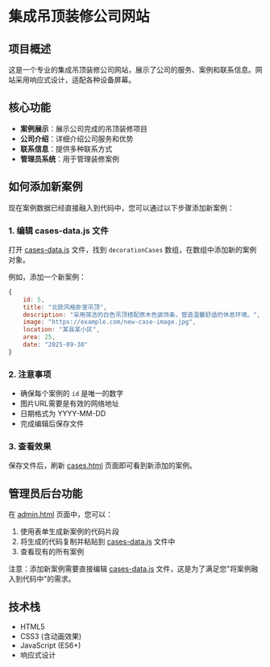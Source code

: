 # 集成吊顶装修公司网站

## 项目概述

这是一个专业的集成吊顶装修公司网站，展示了公司的服务、案例和联系信息。网站采用响应式设计，适配各种设备屏幕。

## 核心功能

- **案例展示**：展示公司完成的吊顶装修项目
- **公司介绍**：详细介绍公司服务和优势
- **联系信息**：提供多种联系方式
- **管理员系统**：用于管理装修案例

## 如何添加新案例

现在案例数据已经直接融入到代码中，您可以通过以下步骤添加新案例：

### 1. 编辑 cases-data.js 文件

打开 [cases-data.js](file:///C:/Users/Administrator/Desktop/1/cases-data.js) 文件，找到 `decorationCases` 数组，在数组中添加新的案例对象。

例如，添加一个新案例：
```javascript
{
    id: 5,
    title: "北欧风格卧室吊顶",
    description: "采用简洁的白色吊顶搭配原木色装饰条，营造温馨舒适的休息环境。",
    image: "https://example.com/new-case-image.jpg",
    location: "某县某小区",
    area: 25,
    date: "2025-09-30"
}
```

### 2. 注意事项

- 确保每个案例的 `id` 是唯一的数字
- 图片URL需要是有效的网络地址
- 日期格式为 YYYY-MM-DD
- 完成编辑后保存文件

### 3. 查看效果

保存文件后，刷新 [cases.html](file:///C:/Users/Administrator/Desktop/1/cases.html) 页面即可看到新添加的案例。

## 管理员后台功能

在 [admin.html](file:///C:/Users/Administrator/Desktop/1/admin.html) 页面中，您可以：
1. 使用表单生成新案例的代码片段
2. 将生成的代码复制并粘贴到 [cases-data.js](file:///C:/Users/Administrator/Desktop/1/cases-data.js) 文件中
3. 查看现有的所有案例

注意：添加新案例需要直接编辑 [cases-data.js](file:///C:/Users/Administrator/Desktop/1/cases-data.js) 文件，这是为了满足您"将案例融入到代码中"的需求。

## 技术栈

- HTML5
- CSS3 (含动画效果)
- JavaScript (ES6+)
- 响应式设计
